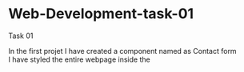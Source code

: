 # Web-Development-task-01

Task 01<br>

 In the first projet I have created a component named as Contact form<br>
 I have styled the entire webpage inside the <style> tag in the HTML file itself.
